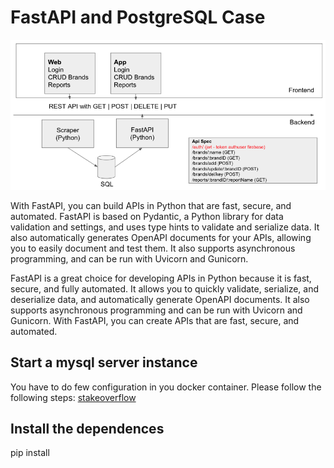 # FastAPI and PostgreSQL Case

![Picture 01](https://github.com/lvgalvao/FastAPI_PostgreSQL/blob/main/docs/picture_01.png?raw=true)

With FastAPI, you can build APIs in Python that are fast, secure, and automated. FastAPI is based on Pydantic, a Python library for data validation and settings, and uses type hints to validate and serialize data. It also automatically generates OpenAPI documents for your APIs, allowing you to easily document and test them. It also supports asynchronous programming, and can be run with Uvicorn and Gunicorn. 

FastAPI is a great choice for developing APIs in Python because it is fast, secure, and fully automated. It allows you to quickly validate, serialize, and deserialize data, and automatically generate OpenAPI documents. It also supports asynchronous programming and can be run with Uvicorn and Gunicorn. With FastAPI, you can create APIs that are fast, secure, and automated.

## Start a mysql server instance

You have to do few configuration in you docker container. 
Please follow the following steps: [stakeoverflow](https://stackoverflow.com/questions/33827342/how-to-connect-mysql-workbench-to-running-mysql-inside-docker)

## Install the dependences

pip install

